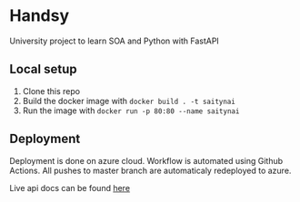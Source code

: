 # Handsy
University project to learn SOA and Python with FastAPI

## Local setup
1. Clone this repo
2. Build the docker image with `docker build . -t saitynai`
3. Run the image with `docker run -p 80:80 --name saitynai`

## Deployment
Deployment is done on azure cloud. Workflow is automated using Github Actions. All pushes to master branch are automaticaly redeployed to azure.

Live api docs can be found [here](http://saitynai-cd.azurewebsites.net/docs)
